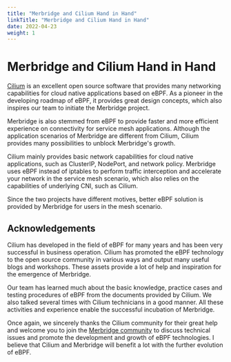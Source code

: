 ```yaml
---
title: "Merbridge and Cilium Hand in Hand"
linkTitle: "Merbridge and Cilium Hand in Hand"
date: 2022-04-23
weight: 1
---
```


# Merbridge and Cilium Hand in Hand

[Cilium](https://cilium.io/) is an excellent open source software that provides many networking capabilities for cloud native applications based on eBPF. As a pioneer in the developing roadmap of eBPF, it provides great design concepts, which also inspires our team to initiate the Merbridge project.

Merbridge is also stemmed from eBPF to provide faster and more efficient experience on connectivity for service mesh applications. Although the application scenarios of Merbridge are different from Cilium, Cilium provides many possibilities to unblock Merbridge's growth.

Cilium mainly provides basic network capabilities for cloud native applications, such as ClusterIP, NodePort, and network policy. Merbridge uses eBPF instead of iptables to perform traffic interception and accelerate your network in the service mesh scenario, which also relies on the capabilities of underlying CNI, such as Cilium.

Since the two projects have different motives, better eBPF solution is provided by Merbridge for users in the mesh scenario.

## Acknowledgements

Cilium has developed in the field of eBPF for many years and has been very successful in business operation. Cilium has promoted the eBPF technology to the open source community in various ways and output many useful blogs and workshops. These assets provide a lot of help and inspiration for the emergence of Merbridge.

Our team has learned much about the basic knowledge, practice cases and testing procedures of eBPF from the documents provided by Cilium. We also talked several times with Cilium technicians in a good manner. All these activities and experience enable the successful incubation of Merbridge.

Once again, we sincerely thanks the Cilium community for their great help and welcome you to join the [Merbridge community](https://github.com/merbridge) to discuss technical issues and promote the development and growth of eBPF technologies. I believe that Cilium and Merbridge will benefit a lot with the further evolution of eBPF.
